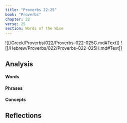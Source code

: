 ```yaml
---
title: "Proverbs 22:25"
book: "Proverbs"
chapter: 22
verse: 25
section: Words of the Wise
---
```

![[/Greek/Proverbs/022/Proverbs-022-025G.md#Text]]
![[/Hebrew/Proverbs/022/Proverbs-022-025H.md#Text]]

## Analysis

#### Words

#### Phrases

#### Concepts

## Reflections
